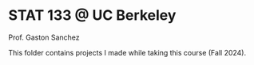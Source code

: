 # STAT 133 @ UC Berkeley
Prof. Gaston Sanchez

This folder contains projects I made while taking this course (Fall 2024).
